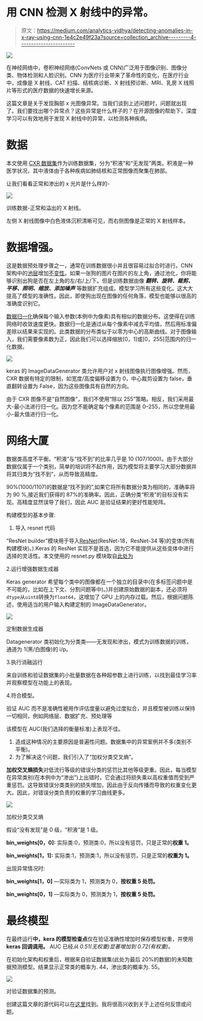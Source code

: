 # 用 CNN 检测 X 射线中的异常。

> 原文：<https://medium.com/analytics-vidhya/detecting-anomalies-in-x-ray-using-cnn-1e4c2e49f23a?source=collection_archive---------4----------------------->

![](img/529a941ca833b3f14944ec523b92cf23.png)

在神经网络中，卷积神经网络(ConvNets 或 CNN)广泛用于图像识别、图像分类、物体检测和人脸识别。CNN 为医疗行业带来了革命性的变化，在医疗行业中，成像是 X 射线、CAT 扫描、结核病诊断、X 射线预诊断、MRI、乳房 X 线照片等形式的医疗数据的快速增长来源。

这篇文章是关于发现胸部 x 光图像异常。当我们谈到上述问题时，问题就出现了。我们要找出哪个异常点？这些异常是什么样子的？在开源图像的帮助下，深度学习可以有效地用于发现 X 射线中的异常，以检测各种疾病。

# **数据**

本文使用 [CXR 数据集](https://www.kaggle.com/nih-chest-xrays)作为训练数据集，分为“积液”和“无发现”两类。积液是一种医学状况，其中液体由于各种疾病如肺结核和正常图像而聚集在肺部。

让我们看看正常和渗出的 x 光片是什么样的-

![](img/cb7b4d94eeae697313998fd05c93e667.png)

训练数据-正常和溢出的 X 射线。

左侧 X 射线图像中白色液体沉积清晰可见，而右侧图像是正常的 X 射线样本。

# **数据增强。**

这是数据预处理步骤之一，通常在训练数据很小并且很容易过拟合时进行。CNN 架构中的[池层](https://www.analyticsvidhya.com/blog/2018/12/guide-convolutional-neural-network-cnn/)增加[不变性](https://stats.stackexchange.com/questions/208936/what-is-translation-invariance-in-computer-vision-and-convolutional-neural-netwo)。如果一张狗的图片在图片的左上角，通过池化，你将能够识别出狗是否在左上角的左/右/上/下。但是训练数据由像 ***翻转、旋转、裁剪、平移、照明、缩放、添加噪声*** 等数据扩充组成。模型学习所有这些变化。这大大提高了模型的准确性。因此，即使狗出现在图像的任何角落，模型也能够以很高的准确度识别它。

[数据归一化](https://towardsdatascience.com/understand-data-normalization-in-machine-learning-8ff3062101f0)确保每个输入参数(本例中为像素)具有相似的数据分布。这使得在训练网络时收敛速度更快。数据归一化是通过从每个像素中减去平均值，然后用标准偏差除以结果来实现的。此类数据的分布类似于以零为中心的高斯曲线。对于图像输入，我们需要像素数为正，因此我们可以选择缩放[0，1]或[0，255]范围内的归一化数据。

![](img/8d0fc2981c837ddf4baacb5d924f6b25.png)

keras 的 ImageDataGenerator 类允许用户对 x 射线图像执行图像增强。然而，CXR 数据有特定的限制，如宽度/高度偏移设置为 0，中心裁剪设置为 false，垂直翻转设置为 False，因为这些图像具有自然的方向。

由于 CXR 图像不是“自然图像”，我们不使用“除以 255”策略。相反，我们采用最大-最小法进行归一化。因为您不能确定每个像素的范围是 0–255，所以您使用最小-最大值进行归一化。

# **网络大厦**

数据类高度不平衡。“积液”与“找不到”的比率几乎是 10 (107/1000)。由于大部分数据仅属于一个类别，简单的培训将不起作用，因为模型将主要学习大部分数据并将其归类为“找不到”，从而导致高精度。

90%(1000/1107)的数据是“找不到的”,如果它将所有数据分类为相同的，准确率将为 90 %,接近我们获得的 87%的准确率。因此，正确分类“积液”的目标没有实现。高精度显然误导了我们，因此 AUC 是验证结果的更好性能矩阵。

构建模型的基本步骤:

1.  导入 resnet 代码

“ResNet builder”模块用于导入[ResNet](https://arxiv.org/pdf/1603.05027.pdf)(ResNet-18，ResNet-34 等)的变体(所有构建模块)。).Keras 的 ResNet 实现不是首选，因为它不能提供从这些变体中进行选择的灵活性。本文使用的 resnet.py 模块取自[此处为](https://github.com/raghakot/keras-resnet)

2.运行增强数据生成器

Keras generator 希望每个类中的图像都在一个独立的目录中(在多标签问题中是不可能的，比如在上下文、分割问题等中)。)并创建原始数据的副本，还必须将`dtype`从`uint8`转换为`float64`，这增加了 GPU 上的内存过载。然后，根据问题陈述，使用适当的用户输入构建定制的 ImageDataGenerator。

![](img/9c5284555a4a2ee44b44fc63041a6943.png)

定制数据生成器

Datagenerator 类初始化为分类类——无发现和渗出，模式为训练数据的训练，通道为 1(黑/白图像)的 i/p。

3.执行消融运行

来自训练和验证数据集的小批量数据在各种超参数上进行训练，以找到最佳学习率并观察模型在功能上的表现。

4.符合模型。

验证 AUC 而不是准确性被用作评估度量以避免过度拟合，并且模型被训练以保持一切相同，例如网络层、数据扩充、预处理等

该模型在 AUC(我们选择的衡量标准)上表现不佳。

1.  造成这种情况的主要原因是普遍性问题。数据集中的异常案例并不多(类别不平衡)。
2.  为了解决这个问题，我们引入了“加权分类交叉熵”。

**加权交叉熵损失**对低流行等级的错误分类的惩罚比其他等级更重。因此，每当模型在异常类别(在本例中为“渗出”)上出错时，它会通过将损失乘以高权重值而受到严重惩罚。这导致错误分类类别的损失增加，因此由于反向传播而导致的权重变化更大。因此，对错误分类负责的权重的学习曲线更多。

![](img/483647669368de5a63f618e932d1d8bc.png)

加权分类交叉熵

假设“没有发现”是 0 级，“积液”是 1 级。

**bin_weights[0，0]:** 实际类:0，预测类:0，所以没有惩罚，只是正常的**权重 1。**

**bin_weights[1，1]:** 实际类:1，预测类:1，所以没有惩罚，只是正常的**权重为 1。**

出现异常情况时:

**bin_weights[1，0]** —实际类为 1，预测类为 0，**按权重 5 处罚。**

**bin_weights[0，1]** —实际类为 0，预测类为 1，**按权重 5 处罚。**

# 最终模型

在最终运行**中，kera 的模型检查点**仅在验证准确性增加时保存模型权重，并使用 **keras 回调调用。** AUC 已经*从 0.51(无权重)显著增加到 0.72(有权重)。*

在初始化架构和权重后，根据来自验证数据集(此处为最后 20%的数据)的未知数据预测模型。结果显示正常类的概率为. 44，渗出类的概率为. 55。

![](img/f6eaaa2dccfc8e820bc982499c6daf5a.png)

对验证数据集的预测。

创建这篇文章的源代码可以在[这里](https://github.com/snehabhatt/MachineLearningProjects/blob/master/XRAY-Submit/Working_With_Chest_XRay_Images-2.ipynb)找到。我将很高兴收到关于上述任何反馈或问题。